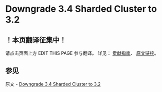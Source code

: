 # Downgrade 3.4 Sharded Cluster to 3.2

## ！本页翻译征集中！

请点击页面上方 EDIT THIS PAGE 参与翻译。
详见：
[贡献指南]( https://github.com/JinMuInfo/MongoDB-Manual-zh/blob/master/CONTRIBUTING.md )、
[原文链接](  https://docs.mongodb.com/manual/release-notes/3.4-downgrade-sharded-cluster/  )。

## 参见

原文 - [Downgrade 3.4 Sharded Cluster to 3.2]( https://docs.mongodb.com/manual/release-notes/3.4-downgrade-sharded-cluster/ )

